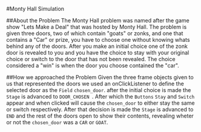 #Monty Hall Simulation

##About the Problem
The Monty Hall problem was named after the game show "Lets Make a Deal"
that was hosted by Monty Hall. The problem is given three doors, two of which
contain "goats" or zonks, and one that contains a "Car" or prize, you have to
choose one without knowing whats behind any of the doors. After you make an
initial choice one of the zonk door is revealed to you and you have the choice
to stay with your original choice or switch to the door that has not been
revealed. The choice considered a "win" is when the door you choose contained
the "car".

##How we approached the Problem
Given the three frame objects given to us that represented the doors we used
an onClickListener to define the selected door as the <code>Field</code> <code>chosen_door</code>.
after the initial choice is made the <code>Stage</code> is advanced to <code>DOOR_CHOSEN
</code>. After which the <code>Buttons</code> <code>Stay</code> and <code>Switch</code> appear and when
clicked will cause the <code>chosen_door</code> to either stay the same or switch respectively. After 
that decision is made the <code>Stage</code> is advanced to <code>END</code> and the rest of the doors open to show their contents, revealing
wheter or not the <code>chosen_door</code> was a <code>CAR</code> or <code>GOAT</code>.